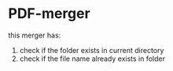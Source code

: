# PDF-merger

this merger has:

1. check if the folder exists in current directory
2. check if the file name already exists in folder
